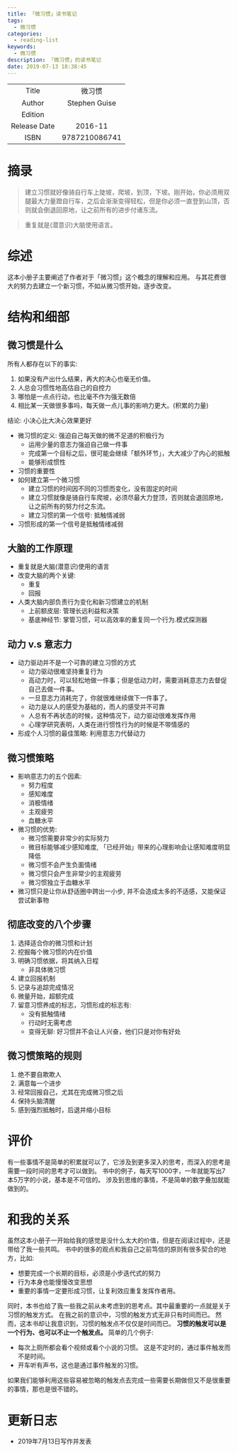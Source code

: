 ```yaml
---
title: 「微习惯」读书笔记
tags:
  - 微习惯
categories:
  - reading-list
keywords:
  - 微习惯
description: 「微习惯」的读书笔记
date: 2019-07-13 18:38:45
---
```





|  |  |
|:-------------:|:--:|
|Title          | 微习惯  |
|Author        |  Stephen Guise  |
|Edition       | |
|Release Date  | 2016-11 |
|ISBN          | 9787210086741 |


# 摘录

> 建立习惯就好像骑自行车上陡坡，爬坡，到顶，下坡。刚开始，你必须用双腿最大力量蹬自行车，之后会渐渐变得轻松，但是你必须一直登到山顶，否则就会倒退回原地，让之前所有的进步付诸东流。

> 重复就是(潜意识)大脑使用语言。

# 综述

这本小册子主要阐述了作者对于「微习惯」这个概念的理解和应用。
与其花费很大的努力去建立一个新习惯，不如从微习惯开始，逐步改变。


# 结构和细部
## 微习惯是什么

所有人都存在以下的事实:

1. 如果没有产出什么结果，再大的决心也毫无价值。
2. 人总会习惯性地高估自己的自控力
3. 哪怕是一点点行动，也比毫不作为强无数倍
4. 相比某一天做很多事吗，每天做一点儿事的影响力更大。(积累的力量)

结论: 小决心比大决心效果更好

- 微习惯的定义: 强迫自己每天做的微不足道的积极行为
    - 运用少量的意志力强迫自己做一件事
    - 完成第一个目标之后，很可能会继续「额外环节」，大大减少了内心的抵触
    - 能够形成惯性
- 习惯的重要性
- 如何建立第一个微习惯
    - 建立习惯的时间因不同的习惯而变化，没有固定的时间
    - 建立习惯就像是骑自行车爬坡，必须尽最大力登顶，否则就会退回原地，让之前所有的努力付之东流。
    - 建立习惯的第一个信号: 抵触情减弱
- 习惯形成的第一个信号是抵触情绪减弱

## 大脑的工作原理
- 重复就是大脑(潜意识)使用的语言
- 改变大脑的两个关键:
    - 重复
    - 回报
- 人类大脑内部负责行为变化和新习惯建立的机制
    - 上前额皮层: 管理长远利益和决策
    - 基底神经节: 掌管习惯，可以高效率的重复同一个行为.模式探测器

## 动力 v.s 意志力

- 动力驱动并不是一个可靠的建立习惯的方式
    - 动力驱动很难坚持重复行为
    - 高动力时，可以轻松地做一件事；但是低动力时，需要消耗意志力去督促自己去做一件事。
    - 一旦意志力消耗完了，你就很难继续做下一件事了。
    - 动力是以人的感受为基础的，而人的感受并不可靠
    - 人总有不再状态的时候，这种情况下，动力驱动很难发挥作用
    - 心理学研究表明，人类在进行惯性行为的时候是不带情感的
- 形成个人习惯的最佳策略: 利用意志力代替动力

## 微习惯策略

- 影响意志力的五个因素:
    - 努力程度
    - 感知难度
    - 消极情绪
    - 主观疲劳
    - 血糖水平
- 微习惯的优势:
    - 微习惯需要非常少的实际努力
    - 微目标能够减少感知难度, 「已经开始」带来的心理影响会让感知难度明显降低
    - 微习惯不会产生负面情绪
    - 微习惯只会产生非常少的主观疲劳
    - 微习惯独立于血糖水平
- 微习惯只是让你从舒适圈中跨出一小步, 并不会造成太多的不适感，又能保证尝试新事物

## 彻底改变的八个步骤
1. 选择适合你的微习惯和计划
2. 挖掘每个微习惯的内在价值
3. 明确习惯依据，将其纳入日程
    - 非具体微习惯
4. 建立回报机制
5. 记录与追踪完成情况
6. 微量开始，超额完成
7. 留意习惯养成的标志，习惯形成的标志有:
    - 没有抵触情绪
    - 行动时无需考虑
    - 变得无聊: 好习惯并不会让人兴奋，他们只是对你有好处

## 微习惯策略的规则

1. 绝不要自欺欺人
2. 满意每一个进步
3. 经常回报自己，尤其在完成微习惯之后
4. 保持头脑清醒
5. 感到强烈抵触时，后退并缩小目标

# 评价

有一些事情不是简单的积累就可以了，它涉及到更多深入的思考，而深入的思考是需要一段时间的思考才可以做到。
书中的例子，每天写1000字，一年就能写出7本5万字的小说，基本是不可信的。
涉及到思维的事情，不是简单的数字叠加就能做到的。


# 和我的关系

虽然这本小册子一开始给我的感觉是没什么太大的价值，但是在阅读过程中，还是带给了我一些共鸣。
书中的很多的观点和我自己之前笃信的原则有很多契合的地方，比如:

- 想要完成一个长期的目标，必须是小步迭代式的努力
- 行为本身也能慢慢改变思想
- 重要的事情一定要形成习惯，让复利效应重复发挥作者用。

同时，本书也给了我一些我之前从未考虑到的思考点。其中最重要的一点就是关于习惯的触发方式。
在我之前的意识中，习惯的触发方式无非只有时间而已。
然而，这本书却让我意识到，习惯的触发点不仅仅是时间而已。
**习惯的触发可以是一个行为、也可以不止一个触发点。**
简单的几个例子:
- 每次上厕所都会看个视频或看个小说的习惯。 这是不定时的，通过事件触发而不是时间。
- 开车听有声书，这也是通过事件触发的习惯。

如果我们能够利用这些容易被忽略的触发点去完成一些需要长期做但又不是很重要的事情，那也是很不错的。


# 更新日志

- 2019年7月13日写作并发表
